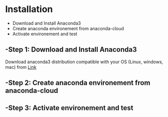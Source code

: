 Installation
=============================
 
 
 - Download and Install Anaconda3
 - Create anaconda environement from anaconda-cloud
 - Activate environement and test
 
 -Step 1: Download and Install Anaconda3
-----------------------------------------
Download anaconda3 distribution compatible with your OS (Linux, windows, mac)
from [Link](https://www.continuum.io/downloads)
 
  
 -Step 2: Create anaconda environement from anaconda-cloud
-----------------------------------------------------------
 

 -Step 3: Activate environement and test
----------------------------------------------------------
